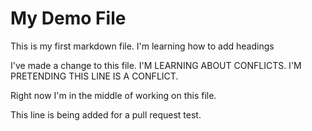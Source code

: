 # My Demo File

This is my first markdown file. I'm learning how to add headings


I've made a change to this file. I'M LEARNING ABOUT CONFLICTS. I'M PRETENDING THIS LINE IS A CONFLICT.

Right now I'm in the middle of working on this file.

This line is being added for a pull request test. 
